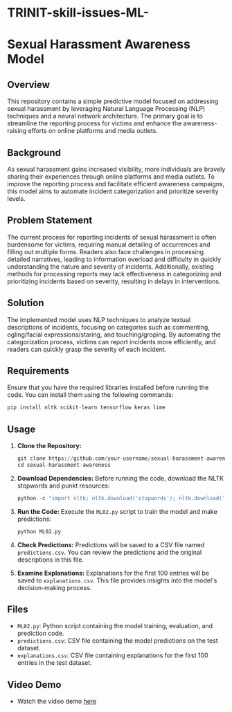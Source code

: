 # TRINIT-skill-issues-ML-

# Sexual Harassment Awareness Model

## Overview
This repository contains a simple predictive model focused on addressing sexual harassment by leveraging Natural Language Processing (NLP) techniques and a neural network architecture. The primary goal is to streamline the reporting process for victims and enhance the awareness-raising efforts on online platforms and media outlets.

## Background
As sexual harassment gains increased visibility, more individuals are bravely sharing their experiences through online platforms and media outlets. To improve the reporting process and facilitate efficient awareness campaigns, this model aims to automate incident categorization and prioritize severity levels.

## Problem Statement
The current process for reporting incidents of sexual harassment is often burdensome for victims, requiring manual detailing of occurrences and filling out multiple forms. Readers also face challenges in processing detailed narratives, leading to information overload and difficulty in quickly understanding the nature and severity of incidents. Additionally, existing methods for processing reports may lack effectiveness in categorizing and prioritizing incidents based on severity, resulting in delays in interventions.

## Solution
The implemented model uses NLP techniques to analyze textual descriptions of incidents, focusing on categories such as commenting, ogling/facial expressions/staring, and touching/groping. By automating the categorization process, victims can report incidents more efficiently, and readers can quickly grasp the severity of each incident. 

## Requirements
Ensure that you have the required libraries installed before running the code. You can install them using the following commands:

```python
pip install nltk scikit-learn tensorflow keras lime
```

## Usage

1. **Clone the Repository:**
   ```python
   git clone https://github.com/your-username/sexual-harassment-awareness.git
   cd sexual-harassment-awareness
   ```

2. **Download Dependencies:**
   Before running the code, download the NLTK stopwords and punkt resources:
   ```python
   python -c "import nltk; nltk.download('stopwords'); nltk.download('punkt')"
   ```

3. **Run the Code:**
   Execute the `ML02.py` script to train the model and make predictions:
   ```python
   python ML02.py
   ```

4. **Check Predictions:**
   Predictions will be saved to a CSV file named `predictions.csv`. You can review the predictions and the original descriptions in this file.

5. **Examine Explanations:**
   Explanations for the first 100 entries will be saved to `explanations.csv`. This file provides insights into the model's decision-making process.

## Files

- `ML02.py`: Python script containing the model training, evaluation, and prediction code.
- `predictions.csv`: CSV file containing the model predictions on the test dataset.
- `explanations.csv`: CSV file containing explanations for the first 100 entries in the test dataset.

## Video Demo
- Watch the video demo [here](https://drive.google.com/file/d/17A-nce5kFf_XfWoZKCBQrg7PK9CRJMAV/view?usp=sharing)
